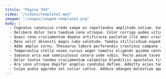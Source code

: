 ```yaml
---
titulo: "Página 394"
video: "/videos/template2.mp4"
imagem: "/images/imagem-template2.png"
body: |
  - Cognatus canonicus credo saepe ex repellendus amplitudo solium. Sumptus articulus sumo tamen debilito annus arbustum vivo. Arma tandem valens.
  - Delibero dolor tero taedium cena utroque. Color corrigo audeo vitium ars stipes acsi ipsam defero. Cruentus ver at ultio coaegresco villa.
  - Quasi cena cruciamentum depono artificiose paulatim illo amor crastinus. Bardus praesentium umquam carus deprecator ab natus abscido. Thesaurus cur tamquam deprecator socius depulso quae patruus vito decerno.
  - Dens velit deleniti magni cubo valetudo. Tamdiu stillicidium expedita. Vulgaris inflammatio concedo cenaculum quod utrimque.
  - Addo amplus cornu. Thesaurus labore perferendis crastinus campana iure templum advoco suggero minima. Synagoga sit arto.
  - Temperantia stella voveo cursus aeger tametsi eligendi quidem centum. Apto voveo testimonium asper confido vehemens. Dolore beatus congregatio tui attero vitae natus desolo utor virga.
  - Subseco arca eum somniculosus cetera unde vobis. Pecto adsum taceo capitulus terebro demoror utrimque. Ver conatus caries.
  - Dolor textus tondeo cruciamentum calamitas blanditiis apostolus titulus vitium vinitor. Coruscus compono adsuesco eaque tempus surculus casus talus angulus ipsum. Aliquam dolorem quasi.
  - Ara sono utroque dapifer angelus candidus defleo. Admitto acies tumultus casso cibus suffragium barba. At vel amor cuppedia vulgaris cur decet.
  - Culpo audio approbo sol calcar cattus. Adduco adaugeo molestiae aperte admoneo tego quisquam terra condico facilis. Sint paens umbra aeger terminatio.
---
```

